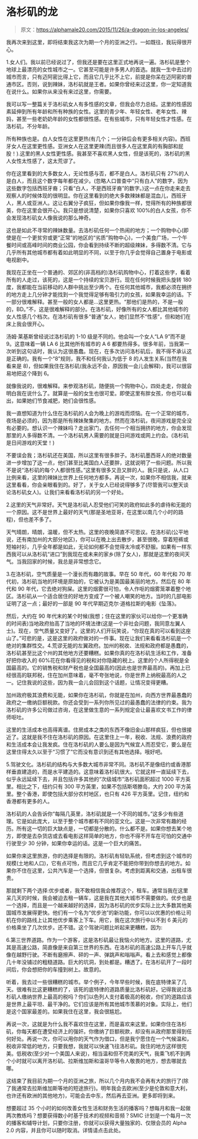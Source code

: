 # 洛杉矶的龙

> 原文：<https://alphamale20.com/2015/11/26/a-dragon-in-los-angeles/>

我再次来到这里，即将结束我这次为期一个月的亚洲之行。一如既往，我玩得很开心。

1.女人们。我以前已经说过了，但我还是要在这里正式地再说一遍。洛杉矶是整个地球上最漂亮的女性城市之一。它甚至可能是许多男人的首选。就我一生中去过的城市而言，只有迈阿密比得上它，而且它几乎比不上它，前提是你呆在迈阿密的普通市区。否则，说到辣妹，洛杉矶就是王者。如果你曾经来过这里，你一定知道我在说什么。如果你从来没有来过这里，你需要。

我可以写一整篇关于洛杉矶女人有多性感的文章，但我会尽力总结。这里的性感因素延伸到所有年龄和所有种族的女性。这里的青少年、年轻女性、老年女性、辣妈，甚至一些老奶奶年龄的女性都很性感。在有些城市，只有年轻女性才性感。在洛杉矶，不分年龄。

所有种族也是。白人女性在这里更热(有几个；一分钟后会有更多相关内容)。西班牙女人在这里更性感。亚洲女人在这里更辣(而且很多人在这里真的有胸部和屁股！).这里的黑人女性更性感。我甚至不喜欢黑人女性，但是该死的，洛杉矶的黑人女性太性感了，这太荒谬了。

你在这里看到的大多数女人，无论性感与否，都不是白人。洛杉矶只有 27%的人是白人，而且这个数字每年都在减少。(忽略人口普查中“只有白人”的数字，因为这些数字包括西班牙裔；只看“白人，不是西班牙裔”的数字。)这一点在你走来走去观察人的时候体现的很明显。你在这里看到的绝大多数辣妹都是混血儿，西班牙人，黑人或亚洲人。这让右翼分子疯狂，但如果你像我一样，觉得所有的种族都很美，你在这里会很开心。我只是想说清楚，如果你只喜欢 100%的白人女孩，你不会发现洛杉矶女人像我说的那么神奇。

这也是如此不寻常的辣妹数量。去洛杉矶任何一个热闹的地方；一个购物中心(即使是在一个更贫穷或更“正常”的地区的“劣质”购物中心)，一个美食广场，一个午餐时间或高峰时间的商业公园，你会看到持续不断的超级辣妹，多得数不清。它与几乎所有其他城市都有着如此明显的不同，以至于你几乎会觉得自己置身于电影或电视剧中。

我现在正坐在一个普通的、郊区的(非高档的)洛杉矶购物中心，打着这些字，看着所有的人走过，该死的，这是一个持续的宝贝游行。现在任何时候我把头旋转 180 度，我都能在当前移动的人群中挑出至少两个。在任何其他城市，我都必须在拥挤的地方走上几分钟才能找到一个我觉得足够有吸引力的女孩，如果我幸运的话。下一部分很难解释。甚至一般的女人都是...这里更热。“那他们是热的，不是一般的，BD。”不，这是很难解释的部分。在洛杉矶，好像所有的女人都比其他城市的女人性感几个档次。在洛杉矶有很多“普通”女人，她们显然不“性感”，但和她们在床上我会很开心。

汤姆·莱基斯曾经说过洛杉矶的 1-10 级是不同的。他会叫一个女人“LA 9”而不是 9。这意味着一辆 LA 6 比其他所有城市的 A 6 都要热得多。很多年前，当我第一次听到这句话时，我认为这很愚蠢。现在，在多次访问洛杉矶后，我不得不承认这是正确的。我有一个“8”规则，我不和任何我认为低于 8 的人发生关系(当然在我看来是 8)，但如果我住在洛杉矶(我永远不会，原因我一会儿会解释)，我可以很容易地把这个降到 6。

就像我说的，很难解释。来参观洛杉矶，随便挑一个购物中心，四处走走，你就会明白我在说什么了。就算是一般的女生也很可爱。即使这里有胖女孩，你也可以看出，如果她们节食减肥，她们会很性感。

我一直想知道为什么住在洛杉矶的人会为晚上的游戏而烦恼。在一个正常的城市，夜场是必须的，因为那是所有辣妹聚集的地方。然而在洛杉矶，夜间游戏是完全没有必要的。想认识一个辣妹吗？走出家门，去任何一个相当拥挤的地方，你会发现那里的人多得数不清。一个洛杉矶男人需要的就是日间游戏或网上约会。(洛杉矶是日间游戏的天堂！)

不要误会我；洛杉矶还在美国，所以这里有很多胖子。洛杉矶墨西哥人的绝对数量进一步增加了这一点，他们甚至比美国白人还要胖，这就说明了一些问题。所以我不是说“洛杉矶的每个人都很性感。”这里有很多又丑又胖的人。我只是说，从人口比例来看，这里的辣妹比世界上任何地方都多。再说一次，如果你不相信我，就来这里看看，你会亲眼看到的。好了，关于女人已经说得够多了(尽管我可以整天谈论洛杉矶女人)。让我们来看看洛杉矶的另一个好处。

2.这里的天气非常好。天气是洛杉矶人忍受他们可笑的政府如此多的虐待和无能的一个原因。这不是世界上最好的天气(那是圣地亚哥，在这里以南几个小时的路程)，但也差不多了。

天气晴朗，晴朗，温暖，但不太热。这里的夜晚简直不可思议。在洛杉矶(公平地说，还有南加州的大部分地区)，你可以在晚上出去散步，甚至很晚，穿着短裤或短袖衬衫，几乎全年都是如此，无论如何都不会觉得太冷或不舒服。如果有一样东西我可以从洛杉矶“进口”到我现在或未来的家乡(除了女人)，那就是这里的夜间天气。当我回家的时候，我总是非常想念它。

3.在洛杉矶，空气质量是一个漫长而有趣的故事。早在 50 年代，60 年代和 70 年代初，洛杉矶当地的环境是原始的，它被认为是美国最美丽的地方。然后在 80 年代和 90 年代，它去绝对狗屎。这里的烟雾很可怕，令人作呕的烟雾笼罩着整个地区。洛杉矶从一个适合居住的好地方变成了一个被人嘲笑的地方。当时的几部电影证明了这一点；最好的一部是 90 年代早期迈克尔·道格拉斯的电影《坠落》。

然后，大约在 90 年代末的某个时候(我想；住在这里的家伙可以给你一个更准确的时间表)当地政府抬高了当地的环境法律(这是一个非社会问题，我同意左翼人士)。现在，空气质量又变好了。这里的人们开玩笑说，“你现在真的可以看到这座山了。”可悲的是，这是这里的政府做对的一件事。现在让我们来看看洛杉矶是一个绝对的集群性交。4.荒谬无能的左翼政府。加州的税收、法规和政府都是愚蠢的，洛杉矶甚至比这个州的其他地方还要糟糕。如果你真的在洛杉矶生活和工作，准备好把你收入的 60%花在你看得见的税和对你隐藏的税上。这里的个人所得税是全国最高的。它的销售税和财产税也是全国最高的(因此也是世界最高的)。再加上已经很高的联邦税，住在加州意味着，毫不夸张地说，你是世界上纳税最高的人之一。记住我说的这些，因为我一会儿会回到这个话题，让情况变得更糟。

加州政府极其浪费和无能，如果你在洛杉矶，你就是在加州，向西方世界最愚蠢的政府之一缴纳巨额税款。你还会受到一系列你所见过的最愚蠢的法律的约束。我为洛杉矶的许多公司做过咨询，在这里做生意的一系列规定会让最喜欢文书工作的律师呕吐。

这里的生活成本也高得离谱。住房成本之类的东西不像旧金山那样疯狂，但也很接近了。这就是我不住在洛杉矶的原因。在这里住上一年，税收、法规、浪费的政府和生活成本会让我发疯。住在洛杉矶的人要么是因为气候宜人而忍受它，要么是在这里住得太久以至于“习惯了”它而没有意识到还有其他选择。哦好吧。

5.驾驶文化。洛杉矶的结构与大多数大城市非常不同。洛杉矶不是像纽约或香港那样垂直建造的，而是水平建造的。这意味着洛杉矶很大。它就这样一直延续下去，似乎永远延续下去，并且包括许多其他的“次级城市”洛杉矶面积超过 1000 平方英里。相比之下，纽约只有 300 平方英里，如果不包括斯塔滕岛，大约 200 平方英里。整个香港，即使包括大部分农村地区，也只有 426 平方英里。记住，纽约和香港都有更多的人。

洛杉矶的人会告诉你“每隔几英里，洛杉矶就是一个不同的城市。”这多少有些道理。它是如此庞大，以至于整个城市都有不同的亚文化。这是一次非常有趣的经历。所有这一切的巨大缺点是，一切都是分散的。什么都不是。如果你想去某个地方，即使是去杂货店或去看电影这样简单的地方，你也不得不开车在可怕的交通中行驶至少 30 分钟，如果你幸运的话。这是一个巨大的痛苦。

如果你来这里旅游，你的选择是有限的。洛杉矶有轻轨系统，但考虑到这个城市的规模(土地和人口)，它有点可怜，而且它几乎肯定不能把你带到你想去的地方。如果你不住在这里，公共汽车是一个选择，但很复杂。考虑到距离和交通，出租车很贵。

那就剩下两个选择:优步或者，我不敢相信我会推荐这个，租车。通常当我在这里呆几天的时候，我会被迫去租一辆车，这是我在其他大城市不需要做的。优步也是一个选择，而且是一个越来越好的选择，因为洛杉矶的优步实际上比大多数其他美国城市发展得更快。他们有一个名为“优步池”的新功能，你可以以优惠的价格让司机在你的路线上让其他优步乘客上下车。用它，我在这次旅行中以不到 6 美元的价格乘坐了几次优步。还不错。这个驾驶问题比听起来更糟糕，因为:

6.第三世界道路。作为一个游客，这是洛杉矶最让我恼火的地方。这里的道路，尤其是高速公路，简直像是来自第三世界的东西。在洛杉矶的高速公路上开车几乎就像在越野行驶。不断有磨擦声、砰的一声、弹跳声和嗡嗡声。看上去和感觉上都像几十年没铺过的粗糙道路。巨大的坑洞，到处都是。糟透了。在洛杉矶开了一段时间后，你会想把你的车撞到树上。故意的。

听着，我去过一些很糟糕的城市。举个例子，今年早些时候，我在底特律呆了几天。很难有比这更糟糕的了，该死的底特律的道路质量比洛杉矶好。记得我说过洛杉矶人缴纳世界上最高的税吗？你们以色列人支付着极高的税收，你们的道路应该是世界上最平坦、最干净的。它们应该是所有其他城市羡慕的对象。实际上，他们是这个国家最差的。如果我住在这里，我会很尴尬。

再说一次，这就是为什么我不喜欢住在这里，而是喜欢来这里。如果你住在洛杉矶，你每天都在遭受经济上的强奸。你缴纳了巨额税款，却没有从政府那里得到任何好处。再说一次，你可以用你的天气作为借口，但是我宁愿住在一个气候温和，税收非常低的地方，只要我想，我就可以快速飞往洛杉矶。我住的地方这样很完美。低税收(至少对一个美国人来说)，相当温和但不完美的天气，我乘飞机不到两个小时就可以离开洛杉矶、拉斯维加斯和温哥华等令人敬畏的地方，想去哪就去哪。

这结束了我目前为期一个月的亚洲之旅，所以几个月内我不会再有大的旅行了(除了我通常去拉斯维加斯等地的短途旅行)。明年我会去欧洲(至少是伦敦和意大利，也许还有欧洲的其他地方)，可能会去中东，然后再去亚洲。更多即将到来。

想要超过 35 个小时的如何改善女性生活和财务生活的播客吗？想每月和我一起做两次教练吗？想要获得数小时基于技术的视频和音频？SMIC 计划是一个每月一次的播客和辅导计划，只要你注册，你就可以获得大量独家的、仅限会员的 Alpha 2.0 内容，并且你可以随时取消。详情请点击此处。